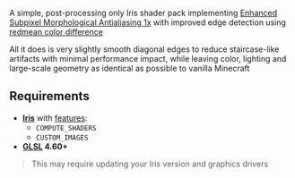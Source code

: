 A simple, post-processing only Iris shader pack implementing [Enhanced Subpixel Morphological Antialiasing 1x](https://github.com/iryoku/smaa) with improved edge detection using [redmean color difference](https://www.wikiwand.com/en/articles/Color_difference#sRGB)

All it does is very slightly smooth diagonal edges to reduce staircase-like artifacts with minimal performance impact, while leaving color, lighting and large-scale geometry as identical as possible to vanilla Minecraft

## Requirements

* **[Iris](https://github.com/IrisShaders/Iris)** with [features](https://shaders.properties/current/reference/shadersproperties/flags/):
  * `COMPUTE_SHADERS`
  * `CUSTOM_IMAGES`
* **[GLSL](https://www.wikiwand.com/en/OpenGL_Shading_Language) 4.60+**

> This may require updating your Iris version and graphics drivers
